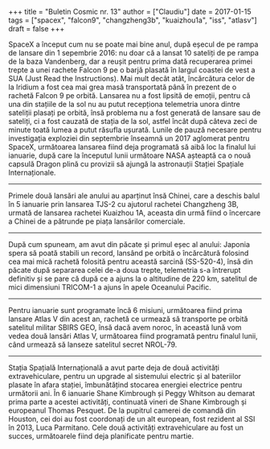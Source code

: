 +++
title = "Buletin Cosmic nr. 13"
author = ["Claudiu"]
date = 2017-01-15
tags = ["spacex", "falcon9", "changzheng3b", "kuaizhou1a", "iss", "atlasv"]
draft = false
+++

SpaceX a început cum nu se poate mai bine anul, după eșecul de pe rampa de lansare din 1 sepembrie 2016: nu doar că a lansat 10 sateliți de pe rampa de la baza Vandenberg, dar a reușit pentru prima dată recuperarea primei trepte a unei rachete Falcon 9 pe o barjă plasată în largul coastei de vest a SUA (Just Read the Instructions). Mai mult decât atât, încărcătura celor de la Iridium a fost cea mai grea masă transportată până în prezent de o rachetă Falcon 9 pe orbită. Lansarea nu a fost lipsită de emoții, pentru că una din stațiile de la sol nu au putut recepționa telemetria unora dintre sateliții plasați pe orbită, însă problema nu a fost generată de lansare sau de sateliți, ci a fost cauzată de stația de la sol, astfel încât după câteva zeci de minute toată lumea a putut răsufla ușurată. Lunile de pauză necesare pentru investigația exploziei din septembrie înseamnă un 2017 aglomerat pentru SpaceX, următoarea lansarea fiind deja programată să aibă loc la finalul lui ianuarie, după care la începutul lunii următoare NASA așteaptă ca o nouă capsulă Dragon plină cu provizii să ajungă la astronauții Stației Spațiale Internaționale.

---

Primele două lansări ale anului au aparținut însă Chinei, care a deschis balul în 5 ianuarie prin lansarea TJS-2 cu ajutorul rachetei Changzheng 3B, urmată de lansarea rachetei Kuaizhou 1A, aceasta din urmă fiind o încercare a Chinei de a pătrunde pe piața lansărilor comerciale.

---

După cum spuneam, am avut din păcate și primul eșec al anului: Japonia spera să poată stabili un record, lansând pe orbită o încărcătură folosind cea mai mică rachetă folosită pentru această sarcină (SS-520-4), însă din păcate după separarea celei de-a doua trepte, telemetria s-a întrerupt definitiv și se pare că după ce a ajuns la o altitudine de 220 km, satelitul de mici dimensiuni TRICOM-1 a ajuns în apele Oceanului Pacific.

---

Pentru ianuarie sunt programate încă 6 misiuni, următoarea fiind prima lansare Atlas V din acest an, rachetă ce urmează să transporte pe orbită satelitul militar SBIRS GEO, însă dacă avem noroc, în această lună vom vedea două lansări Atlas V, următoarea fiind programată pentru finalul lunii, când urmează să lanseze satelitul secret NROL-79.

---

Stația Spațială Internațională a avut parte deja de două activități extravehiculare, pentru un upgrade al sistemului electric și al bateriilor plasate în afara stației, îmbunătățind stocarea energiei electrice pentru următorii ani. În 6 ianuarie Shane Kimbrough și Peggy Whitson au demarat prima parte a acestei activități, continuată vineri de Shane Kimbrough și europeanul Thomas Pesquet. De la pupitrul camerei de comandă din Houston, cei doi au fost coordonați de un alt european, fost rezident al SSI în 2013, Luca Parmitano. Cele două activități extravehiculare au fost un succes, următoarele fiind deja planificate pentru martie.